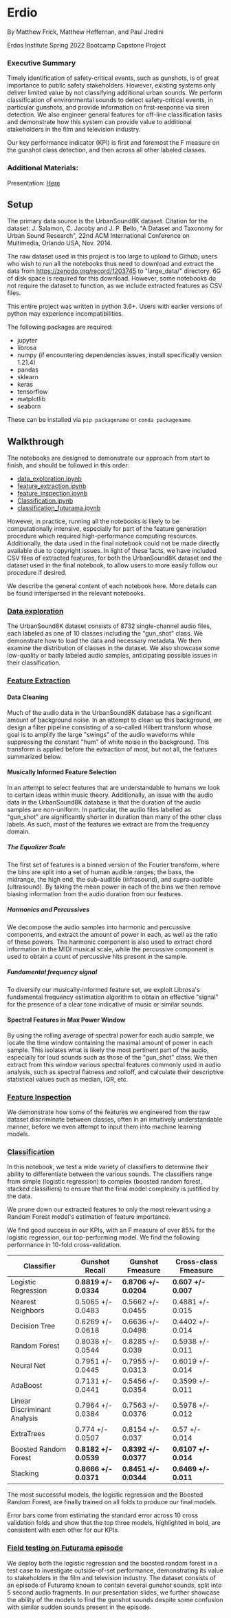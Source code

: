 # Erdio

By Matthew Frick, Matthew Heffernan, and Paul Jredini

Erdos Institute Spring 2022 Bootcamp Capstone Project

### Executive Summary

Timely identification of safety-critical events, such as gunshots, is of great importance to public safety stakeholders. However, existing systems only deliver limited value by not classifying additional urban sounds. We perform classification of environmental sounds to detect safety-critical events, in particular gunshots, and provide information on first-response via siren detection. We also engineer general features for off-line classification tasks and demonstrate how this system can provide value to additional stakeholders in the film and television industry. 

Our key performance indicator (KPI) is first and foremost the F measure on the gunshot class detection, and then across all other labeled classes.



### Additional Materials:

Presentation: [Here](https://docs.google.com/presentation/d/e/2PACX-1vRw9xHJe7y-EH16iL0kLPknPa5RUWiXMjb64CZlqCGdaaoxFanfU9NzWXLKFb9G7QsuvxqMSSqWgOPF/pub?start=false&loop=false&delayms=10000)

## Setup

The primary data source is the UrbanSound8K dataset. Citation for the dataset: 
J. Salamon, C. Jacoby and J. P. Bello, "A Dataset and Taxonomy for Urban Sound Research", 22nd ACM International Conference on Multimedia, Orlando USA, Nov. 2014.

The raw dataset used in this project is too large to upload to Github; users who wish to run all the notebooks thus need to download and extract the data from https://zenodo.org/record/1203745 to "large_data/" directory. 6G of disk space is required for this download. However, some notebooks do not require the dataset to function, as we include extracted features as CSV files.

This entire project was written in python 3.6+. Users with earlier versions of python may experience incompatibilities. 

The following packages are required:
- jupyter 
- librosa
- numpy (if encountering dependencies issues, install specifically version 1.21.4)
- pandas
- sklearn
- keras
- tensorflow
- matplotlib
- seaborn

These can be installed via ```pip packagename``` or ```conda packagename```

## Walkthrough

The notebooks are designed to demonstrate our approach from start to finish, and should be followed in this order:

- [data_exploration.ipynb](./data_exploration.ipynb)
- [feature_extraction.ipynb](./feature_extraction.ipynb)
- [feature_inspection.ipynb](./feature_inspection.ipynb)
- [Classification.ipynb](./Classification.ipynb)
- [classification_futurama.ipynb](./classification_futurama.ipynb)

However, in practice, running all the notebooks is likely to be computationally intensive, especially for part of the feature generation procedure which required high-performance computing resources. Additionally, the data used in the final notebook could not be made directly available due to copyright issues. In light of these facts, we have included CSV files of extracted features, for both the UrbanSound8K dataset and the dataset used in the final notebook, to allow users to more easily follow our procedure if desired.

We describe the general content of each notebook here. More details can be found interspersed in the relevant notebooks.

### [Data exploration](./data_exploration.ipynb)

The UrbanSound8K dataset consists of 8732 single-channel audio files, each labeled as one of 10 classes including the "gun_shot" class. We demonstrate how to load the data and necessary metadata. We then examine the distribution of classes in the dataset. We also showcase some low-quality or badly labeled audio samples, anticipating possible issues in their classification.

### [Feature Extraction](./feature_extraction.ipynb)

#### Data Cleaning

Much of the audio data in the UrbanSound8K database has a significant amount of background noise. In an attempt to clean up this background, we design a filter pipeline consisting of a so-called Hilbert transform whose goal is to amplify the large "swings" of the audio waveforms while suppressing the constant "hum" of white noise in the background. This transform is applied before the extraction of most, but not all, the features summarized below.

#### Musically Informed Feature Selection

In an attempt to select features that are understandable to humans we look to certain ideas within music theory. Additionally, an issue with the audio data in the UrbanSound8K database is that the duration of the audio samples are non-uniform. In particular, the audio files labelled as "gun_shot" are significantly shorter in duration than many of the other class labels. As such, most of the features we extract are from the frequency domain.

##### The Equalizer Scale

The first set of features is a binned version of the Fourier transform, where the bins are split into a set of human audible ranges; the bass, the midrange, the high end, the sub-audible (infrasound), and supra-audible (ultrasound). By taking the mean power in each of the bins we then remove biasing information from the audio duration from our features.

##### Harmonics and Percussives

We decompose the audio samples into harmonic and percussive components, and extract the amount of power in each, as well as the ratio of these powers. The harmonic component is also used to extract chord information in the MIDI musical scale, while the percussive component is used to obtain a count of percussive hits present in the sample.

##### Fundamental frequency signal

To diversify our musically-informed feature set, we exploit Librosa's fundamental frequency estimation algorithm to obtain an effective "signal" for the presence of a clear tone indicative of music or similar sounds.

#### Spectral Features in Max Power Window

By using the rolling average of spectral power for each audio sample, we locate the time window containing the maximal amount of power in each sample. This isolates what is likely the most pertinent part of the audio, especially for loud sounds such as those of the "gun_shot" class. We then extract from this window various spectral features commonly used in audio analysis, such as spectral flatness and rolloff, and calculate their descriptive statistical values such as median, IQR, etc.

### [Feature Inspection](./feature_inspection.ipynb)

We demonstrate how some of the features we engineered from the raw dataset discriminate between classes, often in an intuitively understandable manner, before we even attempt to input them into machine learning models.

### [Classification](./Classification.ipynb)

In this notebook, we test a wide variety of classifiers to determine their ability to differentiate between the various sounds. The classifiers range from simple (logistic regression) to complex (boosted random forest, stacked classifiers) to ensure that the final model complexity is justified by the data.

We prune down our extracted features to only the most relevant using a Random Forest model's estimation of feature importance.

We find good success in our KPIs, with an F measure of over 85% for the logistic regression, our top-performing model. We find the following performance in 10-fold cross-validation.

| Classifier   | Gunshot Recall | Gunshot Fmeasure | Cross-class Fmeasure | 
|--------------|----------------|----------------------|----------------------|
| Logistic Regression | **0.8819 +/- 0.0334**  | **0.8706 +/- 0.0204**  | **0.607 +/- 0.007** |
| Nearest Neighbors   | 0.5065 +/- 0.0483  | 0.5662 +/- 0.0455  | 0.4881 +/- 0.015 |
| Decision Tree       | 0.6269 +/- 0.0618  | 0.6636 +/- 0.0498  | 0.4402 +/- 0.014 |
| Random Forest       | 0.8038 +/- 0.0544  | 0.8285 +/- 0.039  | 0.5938 +/- 0.011 |
| Neural Net          | 0.7951 +/- 0.0445  | 0.7955 +/- 0.0313  | 0.6019 +/- 0.014 |
| AdaBoost            | 0.7131 +/- 0.0441  | 0.5456 +/- 0.0354  | 0.3599 +/- 0.011 |
| Linear Discriminant Analysis                 | 0.7964 +/- 0.0384  | 0.7563 +/- 0.0376  | 0.5978 +/- 0.012 |
| ExtraTrees          | 0.774 +/- 0.0507   | 0.8154 +/- 0.037  | 0.57 +/- 0.014 |
| Boosted Random Forest          | **0.8182 +/- 0.0539**  | **0.8392 +/- 0.0377**  | **0.6107 +/- 0.014** |
| Stacking            | **0.8666 +/- 0.0371**  | **0.8451 +/- 0.0344**  | **0.6469 +/- 0.011** |

The most successful models, the logistic regression and the Boosted Random Forest, are finally trained on all folds to produce our final models.

Error bars come from estimating the standard error across 10 cross validation folds and show that the top three models, highlighted in bold, are consistent with each other for our KPIs.

### [Field testing on Futurama episode](./classification_futurama.ipynb)

We deploy both the logistic regression and the boosted random forest in a test case to investigate outside-of-set performance, demonstrating its value to stakeholders in the film and television industry. The dataset consists of an episode of Futurama known to contain several gunshot sounds, split into 5 second audio fragments. In our presentation slides, we further showcase the ability of the models to find the gunshot sounds despite some confusion with similar sudden sounds present in the episode.
